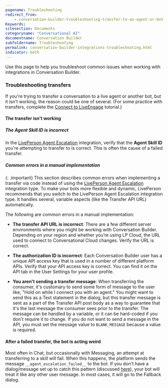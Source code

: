 ```yaml
---
pagename: Troubleshooting
redirect_from:
    - conversation-builder-troubleshooting-transfer-to-an-agent-or-bot.html
Keywords:
sitesection: Documents
categoryname: "Conversational AI"
documentname: Conversation Builder
subfoldername: Troubleshooting
permalink: conversation-builder-integrations-troubleshooting.html
indicator: both
---
```


Use this page to help you troubleshoot common issues when working with integrations in Conversation Builder.

### Troubleshooting transfers

If you're trying to transfer a conversation to a live agent or another bot, but it isn't working, the reason could be one of several. (For some practice with transfers, complete the [Connect to LiveEngage](conversation-builder-tutorials-guides-getting-started.html) tutorial.)

#### The transfer isn't working

##### The Agent Skill ID is incorrect

In the [LivePerson Agent Escalation](conversation-builder-integrations-liveperson-agent-escalation-integrations.html) integration, verify that the **Agent Skill ID** you're attempting to transfer to is correct. This is often the cause of a failed transfer.

##### Common errors in a manual implementation

{: .important}
This section describes common errors when implementing a transfer via code instead of using the [LivePerson Agent Escalation](conversation-builder-integrations-liveperson-agent-escalation-integrations.html) integration type. To make your bots more flexible and dynamic, LivePerson recommends that you switch to the LivePerson Agent Escalation integration type. It handles several, variable aspects (like the Transfer API URL) automatically.

The following are common errors in a manual implementation:

* **The transfer API URL is incorrect**: There are a few different server environments where you might be working with Conversation Builder. Depending on your region and whether you’re using LP Cloud, the URL used to connect to Conversational Cloud changes. Verify the URL is correct.

* **The authorization ID is incorrect**: Each Conversation Builder user has a unique API access key that is used in a number of different platform APIs. Verify that your API access key is correct. You can find it on the API tab in the User Settings for your user profile.

* **You aren't sending a transfer message**: When transferring the consumer, it's customary to send some form of message to the user like, "Hold on while I connect you with an agent." You might want to send this as a Text statement in the dialog, but this transfer message is sent as a part of the Transfer API post body as a way to guarantee that it's the last message the consumer sees prior to the transfer. The message can be handled by a variable, or it can be hard-coded if you don't require it to change. If you do not want to send a message in the API, you must set the message value to `BLANK_MESSAGE` because a value is required.

#### After a failed transfer, the bot is acting weird

Most often in Chat, but occasionally with Messaging, an attempt at transferring to a skill will fail. When this happens, the platform sends the message `__agent_escalation_failed__` to the bot. If you don’t have a dialog/message set up to catch this pattern (discussed [here](conversation-builder-integrations-liveperson-agent-escalation-integrations.html#best-practices)), your bot will treat it like any other user message. In most cases, it will go to the Fallback dialog.

